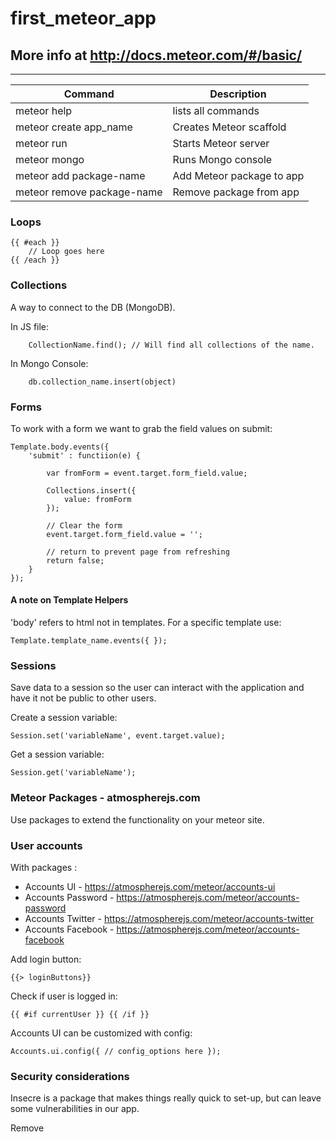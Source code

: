 # first_meteor_app
## More info at http://docs.meteor.com/#/basic/
---

| Command | Description | 
| ------- | ----------- | 
| meteor help | lists all commands |
| meteor create app_name | Creates Meteor scaffold | 
| meteor run | Starts Meteor server | 
| meteor mongo | Runs Mongo console | 
| meteor add package-name | Add Meteor package to app |
| meteor remove package-name | Remove package from app | 

### Loops

	{{ #each }}
		// Loop goes here
	{{ /each }}


### Collections
A way to connect to the DB (MongoDB). 

In JS file:

		CollectionName.find(); // Will find all collections of the name. 

In Mongo Console: 

		db.collection_name.insert(object)

### Forms
To work with a form we want to grab the field values on submit: 
	
	Template.body.events({
		'submit' : functiion(e) {

			var fromForm = event.target.form_field.value;
			
			Collections.insert({
				value: fromForm
			});

			// Clear the form
			event.target.form_field.value = '';

			// return to prevent page from refreshing
			return false;
		}
	});

#### A note on Template Helpers

'body' refers to html not in templates. For a specific template use:

	Template.template_name.events({ });

### Sessions
Save data to a session so the user can interact with the application and have it not be public to other users. 

Create a session variable:
	
	Session.set('variableName', event.target.value);

Get a session variable: 

	Session.get('variableName');

### Meteor Packages - atmospherejs.com
Use packages to extend the functionality on your meteor site.

### User accounts
With packages :
* Accounts UI - https://atmospherejs.com/meteor/accounts-ui
* Accounts Password - https://atmospherejs.com/meteor/accounts-password
* Accounts Twitter - https://atmospherejs.com/meteor/accounts-twitter
* Accounts Facebook - https://atmospherejs.com/meteor/accounts-facebook

Add login button: 

	{{> loginButtons}}

Check if user is logged in: 

	{{ #if currentUser }} {{ /if }}

Accounts UI can be customized with config: 
	
	Accounts.ui.config({ // config_options here });


### Security considerations
Insecre is a package that makes things really quick to set-up, but can leave some vulnerabilities in our app. 

Remove 




	
